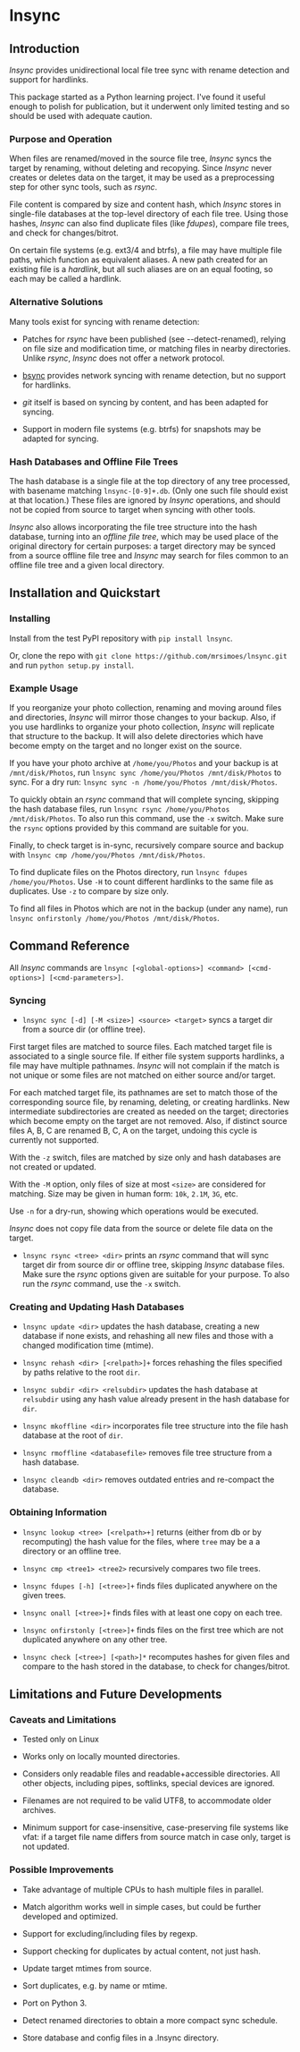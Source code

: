 # lnsync

## Introduction

_lnsync_ provides unidirectional local file tree sync with rename detection and support for hardlinks.

This package started as a Python learning project. I've found it useful enough to polish for publication, but it underwent only limited testing and so should be used with adequate caution.

### Purpose and Operation

When files are renamed/moved in the source file tree, _lnsync_  syncs the target by renaming, without deleting and recopying. Since _lnsync_ never creates or deletes data on the target, it may be used as a preprocessing step for other sync tools, such as _rsync_.

File content is compared by size and content hash, which _lnsync_ stores in single-file databases at the top-level directory of each file tree. Using those hashes, _lnsync_ can also find duplicate files (like _fdupes_), compare file trees, and check for changes/bitrot.

On certain file systems (e.g. ext3/4 and btrfs), a file may have multiple file paths, which function as equivalent aliases. A new path created for an existing file is a _hardlink_, but all such aliases are on an equal footing, so each may be called a hardlink.

### Alternative Solutions

Many tools exist for syncing with rename detection:

- Patches for _rsync_ have been published (see --detect-renamed), relying on file size and modification time, or matching files in nearby directories. Unlike _rsync_, _lnsync_ does not offer a network protocol.

- [bsync](https://github.com/dooblem/bsync) provides network syncing with rename detection, but no support for hardlinks.

- _git_ itself is based on syncing by content, and has been adapted for syncing.

- Support in modern file systems (e.g. btrfs) for snapshots may be adapted for syncing.

### Hash Databases and Offline File Trees

The hash database is a single file at the top directory of any tree processed, with basename matching `lnsync-[0-9]+.db`. (Only one such file should exist at that location.) These files are ignored by _lnsync_ operations, and should not be copied from source to target when syncing with other tools.

_lnsync_ also allows incorporating the file tree structure into the hash database, turning into an _offline file tree_, which may be used place of the original directory for certain purposes: a target directory may be synced from a source offline file tree and _lnsync_ may search for files common to an offline file tree and a given local directory.

## Installation and Quickstart

### Installing

Install from the test PyPI repository with `pip install lnsync`.

Or, clone the repo with `git clone https://github.com/mrsimoes/lnsync.git` and run `python setup.py install`.

### Example Usage

If you reorganize your photo collection, renaming and moving around files and directories, _lnsync_ will mirror those changes to your backup. Also, if you use hardlinks to organize your photo collection, _lnsync_ will replicate that structure to the backup. It will also delete directories which have become empty on the target and no longer exist on the source.

If you have your photo archive at `/home/you/Photos` and your backup is at `/mnt/disk/Photos`, run `lnsync sync /home/you/Photos /mnt/disk/Photos` to sync. For a dry run: `lnsync sync -n /home/you/Photos /mnt/disk/Photos`.

To quickly obtain an _rsync_ command that will complete syncing, skipping the hash database files, run `lnsync rsync /home/you/Photos /mnt/disk/Photos`. To also run this command, use the `-x` switch. Make sure the `rsync` options provided by this command are suitable for you.

Finally, to check target is in-sync, recursively compare source and backup with `lnsync cmp /home/you/Photos /mnt/disk/Photos`.

To find duplicate files on the Photos directory, run `lnsync fdupes /home/you/Photos`. Use `-H` to count different hardlinks to the same file as duplicates. Use `-z` to compare by size only.

To find all files in Photos which are not in the backup (under any name), run `lnsync onfirstonly /home/you/Photos /mnt/disk/Photos`.


## Command Reference
All _lnsync_ commands are `lnsync [<global-options>] <command> [<cmd-options>] [<cmd-parameters>]`.

### Syncing

- `lnsync sync [-d] [-M <size>] <source> <target>` syncs a target dir from a source dir (or offline tree).

First target files are matched to source files. Each matched target file is associated to a single source file. If either file system supports hardlinks, a file may have multiple pathnames. _lnsync_ will not complain if the match is not unique or some files are not matched on either source and/or target.

For each matched target file, its pathnames are set to match those of the corresponding source file, by renaming, deleting, or creating hardlinks. New intermediate subdirectories are created as needed on the target; directories which become empty on the target are not removed. Also, if distinct source files A, B, C are renamed B, C, A on the target, undoing this cycle is currently not supported.

With the `-z` switch, files are matched by size only and hash databases are not created or updated.

With the `-M` option, only files of size at most `<size>` are considered for matching. Size may be given in human form: `10k`, `2.1M`, `3G`, etc.

Use `-n` for a dry-run, showing which operations would be executed.

_lnsync_ does not copy file data from the source or delete file data on the target.

- `lnsync rsync <tree> <dir>` prints an _rsync_ command that will sync target dir from source dir or offline tree, skipping _lnsync_ database files. Make sure the _rsync_ options given are suitable for your purpose. To also run the _rsync_ command, use the `-x` switch.


### Creating and Updating Hash Databases

- `lnsync update <dir>` updates the hash database, creating a new database if none exists, and rehashing all new files and those with a changed modification time (mtime).

- `lnsync rehash <dir> [<relpath>]+` forces rehashing the files specified by paths relative to the root `dir`.

- `lnsync subdir <dir> <relsubdir>` updates the hash database at `relsubdir` using any hash value already present in the hash database for `dir`.

- `lnsync mkoffline <dir>` incorporates file tree structure into the file hash database at the root of `dir`.

- `lnsync rmoffline <databasefile>` removes file tree structure from a hash database.

- `lnsync cleandb <dir>` removes outdated entries and re-compact the database.

### Obtaining Information

- `lnsync lookup <tree> [<relpath>+]` returns (either from db or by recomputing) the hash value for the files, where `tree` may be a a directory or an offline tree.

- `lnsync cmp <tree1> <tree2>` recursively compares two file trees.

- `lnsync fdupes [-h] [<tree>]+` finds files duplicated anywhere on the given trees.

- `lnsync onall [<tree>]+` finds files with at least one copy on each tree.

- `lnsync onfirstonly [<tree>]+` finds files on the first tree which are not duplicated anywhere on any other tree.

- `lnsync check [<tree>] [<path>]*` recomputes hashes for given files and compare to the hash stored in the database, to check for changes/bitrot.

## Limitations and Future Developments

### Caveats and Limitations

- Tested only on Linux

- Works only on locally mounted directories.

- Considers only readable files and readable+accessible directories. All other objects, including pipes, softlinks, special devices are ignored.

- Filenames are not required to be valid UTF8, to accommodate older archives.

- Minimum support for case-insensitive, case-preserving file systems like vfat: if a target file name differs from source match in case only, target is not updated.

### Possible Improvements

- Take advantage of multiple CPUs to hash multiple files in parallel.

- Match algorithm works well in simple cases, but could be further developed and optimized.

- Support for excluding/including files by regexp.

- Support checking for duplicates by actual content, not just hash.

- Update target mtimes from source.

- Sort duplicates, e.g. by name or mtime.

- Port on Python 3.

- Detect renamed directories to obtain a more compact sync schedule.

- Store database and config files in a .lnsync directory.

